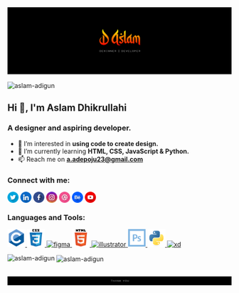 <!-- banner -->
<img src="D. ASLAM DES&DEV.png">
<p align="left"> <img src="https://komarev.com/ghpvc/?username=aslam-adigun&label=Profile%20views&color=0e75b6&style=flat" alt="aslam-adigun" /> </p>

<h2 align="left">Hi 👋, I'm Aslam Dhikrullahi</h2><h3 align="left">A designer and aspiring developer.</h3>

- 🔭 I’m interested in **using code to create design.**
- 🌱 I’m currently learning **HTML, CSS, JavaScript & Python.**
- 📫 Reach me on **a.adepoju23@gmail.com**

<h3 align="left">Connect with me:</h3>
<p align="left">
<a href="https://twitter.com/aslamadigun" target="blank"><img align="center" src="twitter.png" alt="aslamadigun" height="25" width="25" /></a>
<a href="https://linkedin.com/in/aslam-dhikrullahi-473389185" target="blank"><img align="center" src="linkedin.png" alt="aslam-dhikrullahi-473389185" height="25" width="25" /></a>
<a href="https://fb.com/adigun.adepoju.9" target="blank"><img align="center" src="facebook.png" alt="adigun.adepoju.9" height="25" width="25" /></a>
<a href="https://instagram.com/dh.aslam" target="blank"><img align="center" src="instagram.png" alt="dh.aslam" height="25" width="25" /></a>
<a href="https://dribbble.com/daslam" target="blank"><img align="center" src="dribble.png" alt="daslam" height="25" width="25" /></a>
<a href="https://www.behance.net/dhikrulaslam" target="blank"><img align="center" src="behance.png" alt="dhikrulaslam" height="25" width="25" /></a>
<a href="https://www.youtube.com/@adtec_exe" target="blank"><img align="center" src="youtube.png" alt="adtec_exe" height="25" width="25" /></a>
</p>

<h3 align="left">Languages and Tools:</h3>
<p align="left"> <a href="https://www.cprogramming.com/" target="_blank" rel="noreferrer"> <img src="https://raw.githubusercontent.com/devicons/devicon/master/icons/c/c-original.svg" alt="c" width="40" height="40"/> </a> <a href="https://www.w3schools.com/css/" target="_blank" rel="noreferrer"> <img src="https://raw.githubusercontent.com/devicons/devicon/master/icons/css3/css3-original-wordmark.svg" alt="css3" width="40" height="40"/> </a> <a href="https://www.figma.com/" target="_blank" rel="noreferrer"> <img src="https://www.vectorlogo.zone/logos/figma/figma-icon.svg" alt="figma" width="40" height="40"/> </a> <a href="https://www.w3.org/html/" target="_blank" rel="noreferrer"> <img src="https://raw.githubusercontent.com/devicons/devicon/master/icons/html5/html5-original-wordmark.svg" alt="html5" width="40" height="40"/> </a> <a href="https://www.adobe.com/in/products/illustrator.html" target="_blank" rel="noreferrer"> <img src="https://www.vectorlogo.zone/logos/adobe_illustrator/adobe_illustrator-icon.svg" alt="illustrator" width="40" height="40"/> </a> <a href="https://www.photoshop.com/en" target="_blank" rel="noreferrer"> <img src="https://raw.githubusercontent.com/devicons/devicon/master/icons/photoshop/photoshop-line.svg" alt="photoshop" width="40" height="40"/> </a> <a href="https://www.python.org" target="_blank" rel="noreferrer"> <img src="https://raw.githubusercontent.com/devicons/devicon/master/icons/python/python-original.svg" alt="python" width="40" height="40"/> </a> <a href="https://www.adobe.com/products/xd.html" target="_blank" rel="noreferrer"> <img src="https://cdn.worldvectorlogo.com/logos/adobe-xd.svg" alt="xd" width="40" height="40"/> </a> </p>

<p><img align="left" src="https://github-readme-stats.vercel.app/api/top-langs?username=aslam-adigun&show_icons=true&locale=en&theme=dark&bg_color=0d1117&border_color=292e35&layout=compact&langs_count=10" alt="aslam-adigun" /></p>

<p>&nbsp;<img align="center" src="https://github-readme-stats.vercel.app/api?username=aslam-adigun&show_icons=true&locale=en&bg_color=0d1117&border_color=292e35&title_color=ffffff&text_color=919191&ring_color=0579C3&hide_rank=true" alt="aslam-adigun" /></p>
<br>
<img src="D. ASLAM DES&DEV FOOTER.png">

<!---
aslam-adigun/aslam-adigun is a ✨ special ✨ repository because its `README.md` (this file) appears on your GitHub profile.
You can click the Preview link to take a look at your changes.
--->

